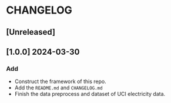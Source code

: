 # CHANGELOG

## [Unreleased]

## [1.0.0] 2024-03-30

### Add

- Construct the framework of this repo.
- Add the `README.md` and `CHANGELOG.md`
- Finish the data preprocess and dataset of UCI electricity data.
